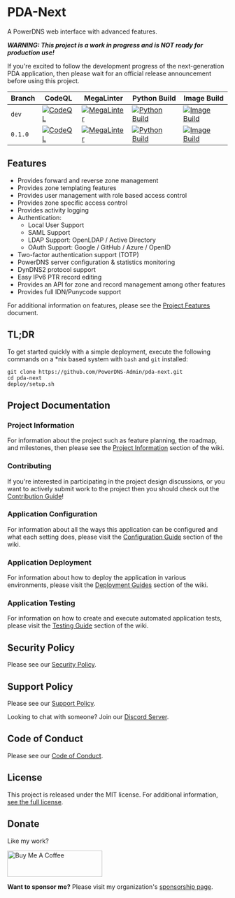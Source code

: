 # PDA-Next

A PowerDNS web interface with advanced features.

***WARNING: This project is a work in progress and is NOT ready for production use!***

If you're excited to follow the development progress of the next-generation PDA application, then please wait for
an official release announcement before using this project.

| Branch  | CodeQL                                                                                                                                                                                                         | MegaLinter                                                                                                                                                                                                 | Python Build                                                                                                                                                                                                   | Image Build                                                                                                                                                                                                 |
|---------|----------------------------------------------------------------------------------------------------------------------------------------------------------------------------------------------------------------|------------------------------------------------------------------------------------------------------------------------------------------------------------------------------------------------------------|----------------------------------------------------------------------------------------------------------------------------------------------------------------------------------------------------------------|-------------------------------------------------------------------------------------------------------------------------------------------------------------------------------------------------------------|
| `dev`   | [![CodeQL](https://github.com/PowerDNS-Admin/pda-next/actions/workflows/codeql-analysis.yml/badge.svg?branch=dev)](https://github.com/PowerDNS-Admin/pda-next/actions/workflows/codeql-analysis.yml)           | [![MegaLinter](https://github.com/PowerDNS-Admin/pda-next/actions/workflows/mega-linter.yml/badge.svg?branch=dev)](https://github.com/PowerDNS-Admin/pda-next/actions/workflows/mega-linter.yml)           | [![Python Build](https://github.com/PowerDNS-Admin/pda-next/actions/workflows/python-build.yml/badge.svg?branch=dev)](https://github.com/PowerDNS-Admin/pda-next/actions/workflows/python-build.yml)           | [![Image Build](https://github.com/PowerDNS-Admin/pda-next/actions/workflows/image-build.yml/badge.svg?branch=dev)](https://github.com/PowerDNS-Admin/pda-next/actions/workflows/image-build.yml)           |
| `0.1.0` | [![CodeQL](https://github.com/PowerDNS-Admin/pda-next/actions/workflows/codeql-analysis.yml/badge.svg?branch=release/0.1.0)](https://github.com/PowerDNS-Admin/pda-next/actions/workflows/codeql-analysis.yml) | [![MegaLinter](https://github.com/PowerDNS-Admin/pda-next/actions/workflows/mega-linter.yml/badge.svg?branch=release/0.1.0)](https://github.com/PowerDNS-Admin/pda-next/actions/workflows/mega-linter.yml) | [![Python Build](https://github.com/PowerDNS-Admin/pda-next/actions/workflows/python-build.yml/badge.svg?branch=release/0.1.0)](https://github.com/PowerDNS-Admin/pda-next/actions/workflows/python-build.yml) | [![Image Build](https://github.com/PowerDNS-Admin/pda-next/actions/workflows/image-build.yml/badge.svg?branch=release/0.1.0)](https://github.com/PowerDNS-Admin/pda-next/actions/workflows/image-build.yml) |

## Features

- Provides forward and reverse zone management
- Provides zone templating features
- Provides user management with role based access control
- Provides zone specific access control
- Provides activity logging
- Authentication:
    - Local User Support
    - SAML Support
    - LDAP Support: OpenLDAP / Active Directory
    - OAuth Support: Google / GitHub / Azure / OpenID
- Two-factor authentication support (TOTP)
- PowerDNS server configuration & statistics monitoring
- DynDNS2 protocol support
- Easy IPv6 PTR record editing
- Provides an API for zone and record management among other features
- Provides full IDN/Punycode support

For additional information on features, please see the
[Project Features](https://github.com/PowerDNS-Admin/pda-next/blob/main/docs/wiki/project/features.md) document.

## TL;DR

To get started quickly with a simple deployment, execute the following commands on a *nix based system
with `bash` and `git` installed:

```
git clone https://github.com/PowerDNS-Admin/pda-next.git
cd pda-next
deploy/setup.sh
```

## Project Documentation

### Project Information

For information about the project such as feature planning, the roadmap, and milestones, then please see the
[Project Information](https://github.com/PowerDNS-Admin/pda-next/blob/main/docs/wiki/project/README.md) section of the
wiki.

### Contributing

If you're interested in participating in the project design discussions, or you want to actively submit work to the
project then you should check out the
[Contribution Guide](https://github.com/PowerDNS-Admin/pda-next/blob/main/docs/wiki/contributing/README.md)!

### Application Configuration

For information about all the ways this application can be configured and what each setting does, please visit the
[Configuration Guide](https://github.com/PowerDNS-Admin/pda-next/blob/main/docs/wiki/configuration/README.md) section of
the wiki.

### Application Deployment

For information about how to deploy the application in various environments, please visit the
[Deployment Guides](https://github.com/PowerDNS-Admin/pda-next/blob/main/docs/wiki/deployment/README.md) section of the
wiki.

### Application Testing

For information on how to create and execute automated application tests, please visit the
[Testing Guide](https://github.com/PowerDNS-Admin/pda-next/blob/main/docs/wiki/testing/README.md) section of the wiki.

## Security Policy

Please see our
[Security Policy](https://github.com/PowerDNS-Admin/pda-next/blob/main/.github/SECURITY.md).

## Support Policy

Please see our
[Support Policy](https://github.com/PowerDNS-Admin/pda-next/blob/main/docs/wiki/support/README.md).

Looking to chat with someone? Join our [Discord Server](https://discord.powerdnsadmin.org).

## Code of Conduct

Please see our
[Code of Conduct](https://github.com/PowerDNS-Admin/pda-next/blob/main/.github/CODE_OF_CONDUCT.md).

## License

This project is released under the MIT license. For additional
information, [see the full license](https://github.com/PowerDNS-Admin/pda-next/blob/main/LICENSE).

## Donate

Like my work?

<a href="https://www.buymeacoffee.com/AzorianMatt" target="_blank"><img src="https://cdn.buymeacoffee.com/buttons/v2/default-blue.png" alt="Buy Me A Coffee" style="height: 60px !important;width: 217px !important;" ></a>

**Want to sponsor me?** Please visit my organization's [sponsorship page](https://github.com/sponsors/AzorianSolutions).
